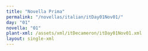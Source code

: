```yaml
---
title: "Novella Prima"
permalink: "/novellas/italian/itDay01Nov01/"
day: "01"
novella: "01"
plant-xml: /assets/xml/itDecameron/itDay01Nov01.xml
layout: single-xml
---
```

